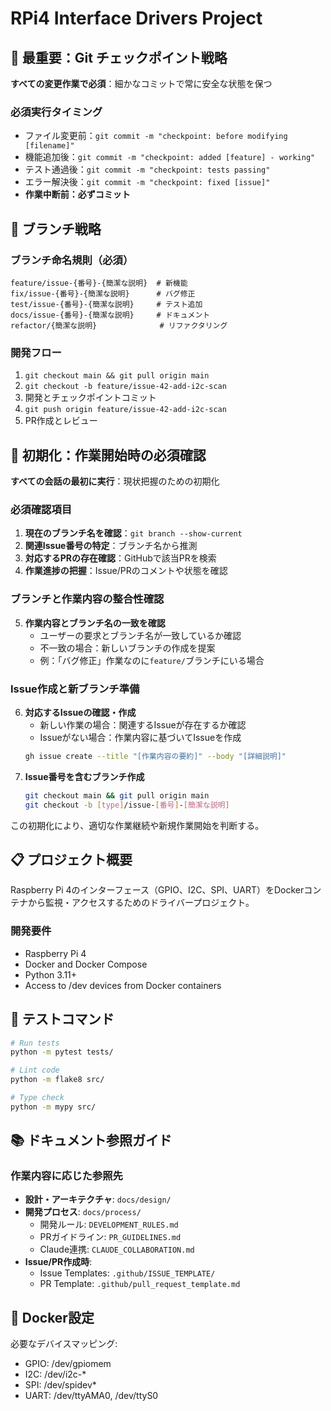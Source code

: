 # RPi4 Interface Drivers Project

## 🚨 最重要：Git チェックポイント戦略
**すべての変更作業で必須**：細かなコミットで常に安全な状態を保つ

### 必須実行タイミング
- ファイル変更前：`git commit -m "checkpoint: before modifying [filename]"`
- 機能追加後：`git commit -m "checkpoint: added [feature] - working"`
- テスト通過後：`git commit -m "checkpoint: tests passing"`
- エラー解決後：`git commit -m "checkpoint: fixed [issue]"`
- **作業中断前：必ずコミット**

## 🌿 ブランチ戦略
### ブランチ命名規則（必須）
```
feature/issue-{番号}-{簡潔な説明}  # 新機能
fix/issue-{番号}-{簡潔な説明}      # バグ修正
test/issue-{番号}-{簡潔な説明}     # テスト追加
docs/issue-{番号}-{簡潔な説明}     # ドキュメント
refactor/{簡潔な説明}              # リファクタリング
```

### 開発フロー
1. `git checkout main && git pull origin main`
2. `git checkout -b feature/issue-42-add-i2c-scan`
3. 開発とチェックポイントコミット
4. `git push origin feature/issue-42-add-i2c-scan`
5. PR作成とレビュー

## 🔄 初期化：作業開始時の必須確認
**すべての会話の最初に実行**：現状把握のための初期化

### 必須確認項目
1. **現在のブランチ名を確認**：`git branch --show-current`
2. **関連Issue番号の特定**：ブランチ名から推測
3. **対応するPRの存在確認**：GitHubで該当PRを検索
4. **作業進捗の把握**：Issue/PRのコメントや状態を確認

### ブランチと作業内容の整合性確認
5. **作業内容とブランチ名の一致を確認**
   - ユーザーの要求とブランチ名が一致しているか確認
   - 不一致の場合：新しいブランチの作成を提案
   - 例：「バグ修正」作業なのに`feature/`ブランチにいる場合

### Issue作成と新ブランチ準備
6. **対応するIssueの確認・作成**
   - 新しい作業の場合：関連するIssueが存在するか確認
   - Issueがない場合：作業内容に基づいてIssueを作成
   ```bash
   gh issue create --title "[作業内容の要約]" --body "[詳細説明]"
   ```
7. **Issue番号を含むブランチ作成**
   ```bash
   git checkout main && git pull origin main
   git checkout -b [type]/issue-[番号]-[簡潔な説明]
   ```

この初期化により、適切な作業継続や新規作業開始を判断する。

## 📋 プロジェクト概要
Raspberry Pi 4のインターフェース（GPIO、I2C、SPI、UART）をDockerコンテナから監視・アクセスするためのドライバープロジェクト。

### 開発要件
- Raspberry Pi 4
- Docker and Docker Compose
- Python 3.11+
- Access to /dev devices from Docker containers

## 🔧 テストコマンド
```bash
# Run tests
python -m pytest tests/

# Lint code
python -m flake8 src/

# Type check
python -m mypy src/
```

## 📚 ドキュメント参照ガイド

### 作業内容に応じた参照先
- **設計・アーキテクチャ**: `docs/design/`
- **開発プロセス**: `docs/process/`
  - 開発ルール: `DEVELOPMENT_RULES.md`
  - PRガイドライン: `PR_GUIDELINES.md`
  - Claude連携: `CLAUDE_COLLABORATION.md`
- **Issue/PR作成時**:
  - Issue Templates: `.github/ISSUE_TEMPLATE/`
  - PR Template: `.github/pull_request_template.md`

## 🐳 Docker設定
必要なデバイスマッピング:
- GPIO: /dev/gpiomem
- I2C: /dev/i2c-*
- SPI: /dev/spidev*
- UART: /dev/ttyAMA0, /dev/ttyS0